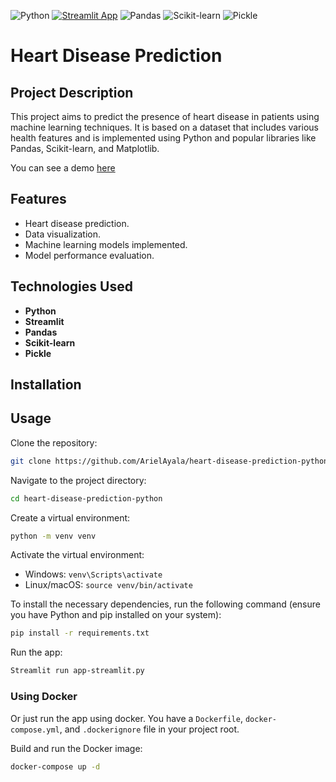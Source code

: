 ![Python](https://img.shields.io/badge/Python-3776AB?style=for-the-badge&logo=python&logoColor=white)
[![Streamlit App](https://static.streamlit.io/badges/streamlit_badge_black_white.svg)](https://arielayala-heart-disease-prediction-python-app-streamlit-rtie9k.streamlit.app/)
![Pandas](https://img.shields.io/badge/Pandas-150458?style=for-the-badge&logo=pandas&logoColor=white)
![Scikit-learn](https://img.shields.io/badge/Scikit--learn-F7931E?style=for-the-badge&logo=scikit-learn&logoColor=white)
![Pickle](https://img.shields.io/badge/Pickle-FFCA28?style=for-the-badge&logo=python&logoColor=black)

# Heart Disease Prediction

## Project Description

This project aims to predict the presence of heart disease in patients using machine learning techniques. It is based on a dataset that includes various health features and is implemented using Python and popular libraries like Pandas, Scikit-learn, and Matplotlib.

You can see a demo [here](https://arielayala-heart-disease-prediction-python-app-streamlit-rtie9k.streamlit.app/)

## Features

- Heart disease prediction.
- Data visualization.
- Machine learning models implemented.
- Model performance evaluation.

## Technologies Used

- **Python**
- **Streamlit**
- **Pandas**
- **Scikit-learn**
- **Pickle**

## Installation

## Usage
Clone the repository:
```bash
git clone https://github.com/ArielAyala/heart-disease-prediction-python.git
```

Navigate to the project directory:
```bash
cd heart-disease-prediction-python
```
Create a virtual environment:
```bash
python -m venv venv
```

Activate the virtual environment:
- Windows: ```venv\Scripts\activate```
- Linux/macOS: ```source venv/bin/activate```

To install the necessary dependencies, run the following command (ensure you have Python and pip installed on your system):
```bash
pip install -r requirements.txt
```

Run the app:
```bash
Streamlit run app-streamlit.py
```

### Using Docker
Or just run the app using docker.
You have a ```Dockerfile```, ```docker-compose.yml```, and ```.dockerignore``` file in your project root.

Build and run the Docker image:
```bash
docker-compose up -d
```
